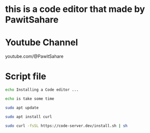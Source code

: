 # this is a code editor that made by PawitSahare
# Youtube Channel 
youtube.com/@PawitSahare
# Script file 
```bash
echo Installing a Code editor ...

echo is take some time

sudo apt update

sudo apt install curl

sudo curl -fsSL https://code-server.dev/install.sh | sh

```
